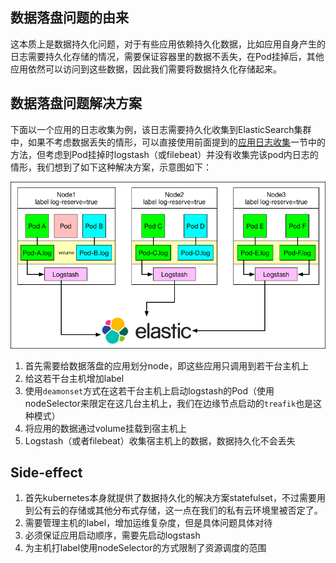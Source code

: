 ## 数据落盘问题的由来

这本质上是数据持久化问题，对于有些应用依赖持久化数据，比如应用自身产生的日志需要持久化存储的情况，需要保证容器里的数据不丢失，在Pod挂掉后，其他应用依然可以访问到这些数据，因此我们需要将数据持久化存储起来。

## 数据落盘问题解决方案

下面以一个应用的日志收集为例，该日志需要持久化收集到ElasticSearch集群中，如果不考虑数据丢失的情形，可以直接使用前面提到的[应用日志收集](app-log-collection.md)一节中的方法，但考虑到Pod挂掉时logstash（或filebeat）并没有收集完该pod内日志的情形，我们想到了如下这种解决方案，示意图如下：

![日志持久化收集解决方案示意图](../images/log-persistence-logstash.png)

1. 首先需要给数据落盘的应用划分node，即这些应用只调用到若干台主机上
2. 给这若干台主机增加label
3. 使用`deamonset`方式在这若干台主机上启动logstash的Pod（使用nodeSelector来限定在这几台主机上，我们在边缘节点启动的`treafik`也是这种模式）
4. 将应用的数据通过volume挂载到宿主机上
5. Logstash（或者filebeat）收集宿主机上的数据，数据持久化不会丢失

## Side-effect

1. 首先kubernetes本身就提供了数据持久化的解决方案statefulset，不过需要用到公有云的存储或其他分布式存储，这一点在我们的私有云环境里被否定了。
2. 需要管理主机的label，增加运维复杂度，但是具体问题具体对待
3. 必须保证应用启动顺序，需要先启动logstash
4. 为主机打label使用nodeSelector的方式限制了资源调度的范围

